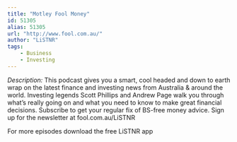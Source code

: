 ```yaml
---
title: "Motley Fool Money"
id: 51305
alias: 51305
url: "http://www.fool.com.au/"
author: "LiSTNR"
tags:
    - Business
    - Investing
---
```

*Description:*
This podcast gives you a smart, cool headed and down to earth wrap on the latest finance and investing news from Australia & around the world. Investing legends Scott Phillips and Andrew Page walk you through what’s really going on and what you need to know to make great financial decisions. Subscribe to get your regular fix of BS-free money advice. Sign up for the newsletter at fool.com.au/LiSTNR

For more episodes download the free LiSTNR app
